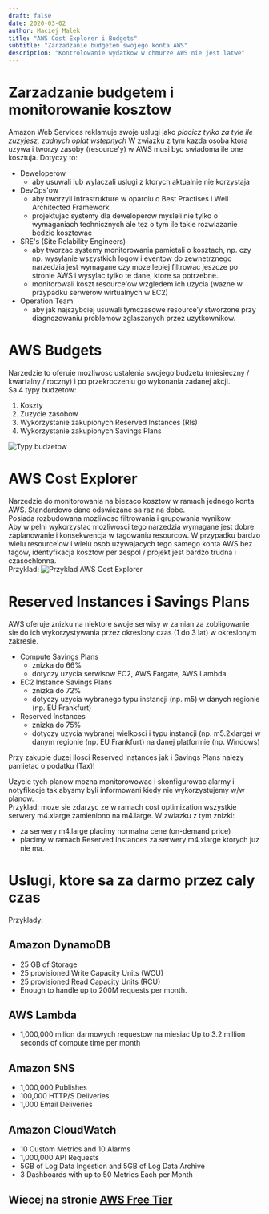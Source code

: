 ```yaml
---
draft: false
date: 2020-03-02
author: Maciej Malek
title: "AWS Cost Explorer i Budgets"
subtitle: "Zarzadzanie budgetem swojego konta AWS"
description: "Kontrolowanie wydatkow w chmurze AWS nie jest latwe"
---
```


# Zarzadzanie budgetem i monitorowanie kosztow

Amazon Web Services reklamuje swoje uslugi jako *placicz tylko za tyle ile zuzyjesz, zadnych oplat wstepnych*
W zwiazku z tym kazda osoba ktora uzywa i tworzy zasoby (resource'y) w AWS musi byc swiadoma ile one kosztuja.
Dotyczy to:
- Deweloperow 
    - aby usuwali lub wylaczali uslugi z ktorych aktualnie nie korzystaja
- DevOps'ow 
    - aby tworzyli infrastrukture w oparciu o Best Practises i Well Architected Framework 
    - projektujac systemy dla deweloperow mysleli nie tylko o wymaganiach technicznych ale tez o tym ile takie rozwiazanie bedzie kosztowac
- SRE's (Site Relability Engineers)
    - aby tworzac systemy monitorowania pamietali o kosztach, np. czy np. wysylanie wszystkich logow i eventow do zewnetrznego narzedzia jest wymagane czy moze lepiej filtrowac jeszcze po stronie AWS i wysylac tylko te dane, ktore sa potrzebne.
    - monitorowali koszt resource'ow wzgledem ich uzycia (wazne w przypadku serwerow wirtualnych w EC2)
- Operation Team
    - aby jak najszybciej usuwali tymczasowe resource'y stworzone przy diagnozowaniu problemow zglaszanych przez uzytkownikow.

# AWS Budgets

Narzedzie to oferuje mozliwosc ustalenia swojego budzetu (miesieczny / kwartalny / roczny) i po przekroczeniu go wykonania zadanej akcji.  
Sa 4 typy budzetow:
1. Koszty
2. Zuzycie zasobow
3. Wykorzystanie zakupionych Reserved Instances (RIs)
4. Wykorzystanie zakupionych Savings Plans

![Typy budzetow](/cost-management/budget-types-1.PNG)

# AWS Cost Explorer

Narzedzie do monitorowania na biezaco kosztow w ramach jednego konta AWS. Standardowo dane odswiezane sa raz na dobe.  
Posiada rozbudowana mozliwosc filtrowania i grupowania wynikow.  
Aby w pelni wykorzystac mozliwosci tego narzedzia wymagane jest dobre zaplanowanie i konsekwencja w tagowaniu resourcow.
W przypadku bardzo wielu resource'ow i wielu osob uzywajacych tego samego konta AWS bez tagow, identyfikacja kosztow per zespol / projekt jest bardzo trudna i czasochlonna.  
Przyklad:
![Przyklad AWS Cost Explorer](/cost-management/cost-explorer-1.PNG)

# Reserved Instances i Savings Plans

AWS oferuje znizku na niektore swoje serwisy w zamian za zobligowanie sie do ich wykorzystywania przez okreslony czas (1 do 3 lat) w okreslonym zakresie.
- Compute Savings Plans
    - znizka do 66% 
    - dotyczy uzycia serwisow EC2, AWS Fargate, AWS Lambda
- EC2 Instance Savings Plans
    - znizka do 72%
    - dotyczy uzycia wybranego typu instancji (np. m5) w danych regionie (np. EU Frankfurt)
- Reserved Instances
    - znizka do 75%
    - dotyczy uzycia wybranej wielkosci i typu instancji (np. m5.2xlarge) w danym regionie (np. EU Frankfurt) na danej platformie (np. Windows)

Przy zakupie duzej ilosci Reserved Instances jak i Savings Plans nalezy pamietac o podatku (Tax)!

Uzycie tych planow mozna monitorowowac i skonfigurowac alarmy i notyfikacje tak abysmy byli informowani kiedy nie wykorzystujemy w/w planow.  
Przyklad: moze sie zdarzyc ze w ramach cost optimization wszystkie serwery m4.xlarge zamieniono na m4.large. W zwiazku z tym znizki:
- za serwery m4.large placimy normalna cene (on-demand price)
- placimy w ramach Reserved Instances za serwery m4.xlarge ktorych juz nie ma.

# Uslugi, ktore sa za darmo przez caly czas
Przyklady:
## Amazon DynamoDB
- 25 GB of Storage
- 25 provisioned Write Capacity Units (WCU)
- 25 provisioned Read Capacity Units (RCU)
- Enough to handle up to 200M requests per month.
## AWS Lambda
- 1,000,000 milion darmowych requestow na miesiac
Up to 3.2 million seconds of compute time per month
## Amazon SNS 
- 1,000,000 Publishes
- 100,000 HTTP/S Deliveries
- 1,000 Email Deliveries
## Amazon CloudWatch
- 10 Custom Metrics and 10 Alarms
- 1,000,000 API Requests
- 5GB of Log Data Ingestion and 5GB of Log Data Archive
- 3 Dashboards with up to 50 Metrics Each per Month
## Wiecej na stronie [AWS Free Tier](https://aws.amazon.com/free/?all-free-tier.sort-by=item.additionalFields.SortRank&all-free-tier.sort-order=asc&awsf.Free%20Tier%20Types=tier%23always-free&awsm.page-all-free-tier=1) 